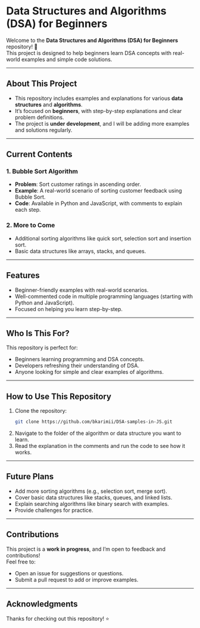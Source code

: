 # Data Structures and Algorithms (DSA) for Beginners

Welcome to the **Data Structures and Algorithms (DSA) for Beginners** repository! 🚀  
This project is designed to help beginners learn DSA concepts with real-world examples and simple code solutions.

---

## About This Project

- This repository includes examples and explanations for various **data structures** and **algorithms**.
- It’s focused on **beginners**, with step-by-step explanations and clear problem definitions.
- The project is **under development**, and I will be adding more examples and solutions regularly.

---

## Current Contents

### 1. Bubble Sort Algorithm

- **Problem**: Sort customer ratings in ascending order.
- **Example**: A real-world scenario of sorting customer feedback using Bubble Sort.
- **Code**: Available in Python and JavaScript, with comments to explain each step.

### 2. More to Come

- Additional sorting algorithms like quick sort, selection sort and insertion sort.
- Basic data structures like arrays, stacks, and queues.

---

## Features

- Beginner-friendly examples with real-world scenarios.
- Well-commented code in multiple programming languages (starting with Python and JavaScript).
- Focused on helping you learn step-by-step.

---

## Who Is This For?

This repository is perfect for:

- Beginners learning programming and DSA concepts.
- Developers refreshing their understanding of DSA.
- Anyone looking for simple and clear examples of algorithms.

---

## How to Use This Repository

1. Clone the repository:
   ```bash
   git clone https://github.com/bkarimii/DSA-samples-in-JS.git
   ```
2. Navigate to the folder of the algorithm or data structure you want to learn.
3. Read the explanation in the comments and run the code to see how it works.

---

## Future Plans

- Add more sorting algorithms (e.g., selection sort, merge sort).
- Cover basic data structures like stacks, queues, and linked lists.
- Explain searching algorithms like binary search with examples.
- Provide challenges for practice.

---

## Contributions

This project is a **work in progress**, and I’m open to feedback and contributions!  
Feel free to:

- Open an issue for suggestions or questions.
- Submit a pull request to add or improve examples.

---

## Acknowledgments

Thanks for checking out this repository! ⭐
